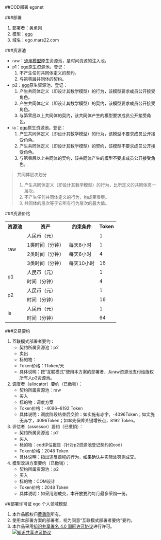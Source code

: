 ##COD部署
egonet

###部署
1. 部署者：[黄勇刚](mailto:huangyg@mars22.com)
2. 模型：[ego](ego.com.md)
3. 域名：ego.mars22.com

###资源池
* raw：[通用模型](common.com.md)原生资源池，是时间资源的注入池。
* p1：[ego](ego.com.md)原生资源池，登记：
	1. 不产生任何共同体定义的契约。
	2. 与第零层共同体的契约。
* p2：[ego](ego.com.md)原生资源池，登记：
	1. 产生共同体定义（即设计其数学模型）的行为，该模型要求成员公开接受角色。
	2. 产生共同体定义（即设计其数学模型）的契约，该模型要求成员公开接受角色。
	3. 与第零层以上共同体的契约，该共同体产生的模型要求成员公开接受角色。
* ia：[ego](ego.com.md)原生资源池，登记：
	1. 产生共同体定义（即设计其数学模型）的行为，该模型不要求成员公开接受角色。
	2. 产生共同体定义（即设计其数学模型）的契约，该模型不要求成员公开接受角色。
	3. 与第零层以上共同体的契约，该共同体产生的模型不要求成员公开接受角色。 

> 共同体层次划分
> 
>	1. 产生共同体定义（即设计其数学模型）的行为，比所定义的共同体高一层次。
>	2. 不产生任何共同体定义的行为，构成第零层。
>	3. 共同体的层次等于它所有行为层次的最大值。

###资源价格
<table>
<tr><th>资源池</th><th>资产</th><th>约束条件</th><th>Token</th></tr>
<tr><td rowspan="4">raw</td><td>人民币（元）</td><td></td><td>1</td></tr>
<tr><td>1类时间（分钟）</td><td>每天8小时</td><td>1</td></tr>
<tr><td>2类时间（分钟）</td><td>每天6小时</td><td>4</td></tr>
<tr><td>3类时间（分钟）</td><td>每天10小时</td><td>16</td></tr>

<tr><td rowspan="2">p1</td><td>人民币（元）</td><td></td><td>1</td></tr>
<tr><td>时间（分钟）</td><td></td><td>4</td></tr>

<tr><td rowspan="2">p2</td><td>人民币（元）</td><td></td><td>1</td></tr>
<tr><td>时间（分钟）</td><td></td><td>16</td></tr>

<tr><td rowspan="2">ia</td><td>人民币（元）</td><td></td><td>1</td></tr>
<tr><td>时间（分钟）</td><td></td><td>64</td></tr>

</table>

###交易要约
1. 互联模式部署者要约：
	* 契约所属资源池：p2
	* 卖出
	* 标的物：
	* Token价格：1Token/天
	* 具体说明：按“互联模式”使用本方案的部署者，从raw资源池支付给版权所有人p2资源池。
2. 调度者（allocator）要约（已撤销）：
	* 契约所属资源池：raw
	* 买入
	* 标的物：调度方案
	* Token价格：-4096~8192 Token
	* 具体说明：调度阶段结束后交验：如实施有赤字，-4096Token；如实施无赤字，4096Token；如率先保障关键增长点，8192 Token。
3. 评估者（assessor）要约（已撤销）：
	* 契约所属资源池：p2
	* 买入
	* 标的物：cod评估报告（针对p2资源池登记契约的cod）
	* Token价格：2048 Token
	* 具体说明：指出违反章程的行为，如果确认并实际处罚则成交。
4. 模型改进方案要约（已撤销）：
	* 契约所属资源池：p2
	* 买入
	* 标的物：COM设计
	* Token价格：2048 Token
	* 具体说明：如采用则成交，本开放要约每月最多采购一份。

##部署许可证
ego 个人领域模型

1. 本作品版权归[黄勇刚](mailto:huangyg@mars22.com)所有。
2. 使用本部署方案的部署者，视为同意“互联模式部署者要约”要约。
3. 本作品采用<a rel="license" href="http://creativecommons.org/licenses/by-sa/4.0/">知识共享署名 4.0 国际许可协议</a>进行许可。  
<a rel="license" href="http://creativecommons.org/licenses/by-sa/4.0/"><img alt="知识共享许可协议" style="border-width:0" src="https://licensebuttons.net/l/by-sa/4.0/88x31.png" /></a>